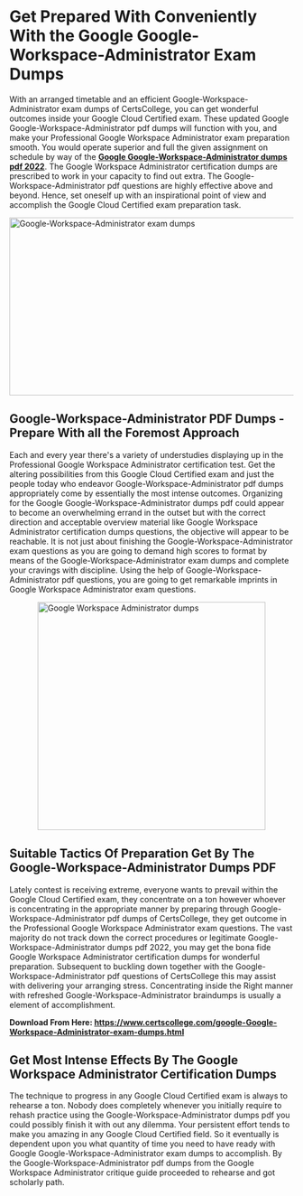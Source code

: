 <h1><strong>Get Prepared With Conveniently With the Google Google-Workspace-Administrator Exam Dumps&nbsp;</strong></h1>
<p><span style="font-weight: 400;">With an arranged timetable and an efficient  Google-Workspace-Administrator exam dumps of CertsCollege, you can get wonderful outcomes inside your Google Cloud Certified exam. These updated Google Google-Workspace-Administrator pdf dumps will function with you, and make your Professional Google Workspace Administrator exam preparation smooth. You would operate superior and full the given assignment on schedule by way of the <strong><a href="https://www.certscollege.com/google-Google-Workspace-Administrator-exam-dumps.html">Google Google-Workspace-Administrator dumps pdf 2022</a></strong>. The Google Workspace Administrator certification dumps are prescribed to work in your capacity to find out extra. The  Google-Workspace-Administrator pdf questions are highly effective above and beyond. Hence, set oneself up with an inspirational point of view and accomplish the Google Cloud Certified exam preparation task.&nbsp;</span></p>
<p><span style="font-weight: 400;"><img style="display: block; margin-left: auto; margin-right: auto;" src="https://i.ibb.co/CPDK3ps/Yellow-and-Blue-Initiative-Blog-Banner.png" alt="Google-Workspace-Administrator exam dumps" width="559" height="315" /></span></p>
<h2><strong>Google-Workspace-Administrator PDF Dumps - Prepare With all the Foremost Approach</strong></h2>
<p><span style="font-weight: 400;">Each and every year there's a variety of understudies displaying up in the Professional Google Workspace Administrator certification test. Get the altering possibilities from this Google Cloud Certified exam and just the people today who endeavor Google-Workspace-Administrator pdf dumps appropriately come by essentially the most intense outcomes. Organizing for the Google Google-Workspace-Administrator dumps pdf could appear to become an overwhelming errand in the outset but with the correct direction and acceptable overview material like Google Workspace Administrator certification dumps questions, the objective will appear to be reachable. It is not just about finishing the Google-Workspace-Administrator exam questions as you are going to demand high scores to format by means of the Google-Workspace-Administrator exam dumps and complete your cravings with discipline. Using the help of Google-Workspace-Administrator pdf questions, you are going to get remarkable imprints in Google Workspace Administrator exam questions.</span></p>
<p><span style="font-weight: 400;"><a href="https://tinyurl.com/3c3aa9ub"><img style="display: block; margin-left: auto; margin-right: auto;" src="https://i.ibb.co/9tMrhdY/Teacher-Appreciation-Invitation.png" alt="Google Workspace Administrator dumps " width="404" height="404" /></a></span></p>
<h2><strong>Suitable Tactics Of Preparation Get By The Google-Workspace-Administrator Dumps PDF</strong></h2>
<p><span style="font-weight: 400;">Lately contest is receiving extreme, everyone wants to prevail within the Google Cloud Certified exam, they concentrate on a ton however whoever is concentrating in the appropriate manner by preparing through Google-Workspace-Administrator pdf dumps of CertsCollege, they get outcome in the Professional Google Workspace Administrator exam questions. The vast majority do not track down the correct procedures or legitimate Google-Workspace-Administrator dumps pdf 2022, you may get the bona fide Google Workspace Administrator certification dumps for wonderful preparation. Subsequent to buckling down together with the  Google-Workspace-Administrator pdf questions of CertsCollege this may assist with delivering your arranging stress. Concentrating inside the Right manner with refreshed Google-Workspace-Administrator braindumps is usually a element of accomplishment.</span></p>
<p><span style="font-weight: 400;"><strong>Download From Here: <a href="https://www.certscollege.com/google-Google-Workspace-Administrator-exam-dumps.html">https://www.certscollege.com/google-Google-Workspace-Administrator-exam-dumps.html</a></strong></span></p>
<h2><strong>Get Most Intense Effects By The Google Workspace Administrator Certification Dumps</strong></h2>
<p><span style="font-weight: 400;">The technique to progress in any Google Cloud Certified exam is always to rehearse a ton. Nobody does completely whenever you initially require to rehash practice using the Google-Workspace-Administrator dumps pdf you could possibly finish it with out any dilemma. Your persistent effort tends to make you amazing in any Google Cloud Certified field. So it eventually is dependent upon you what quantity of time you need to have ready with Google Google-Workspace-Administrator exam dumps to accomplish. By the Google-Workspace-Administrator pdf dumps from the Google Workspace Administrator critique guide proceeded to rehearse and got scholarly path.</span></p>
